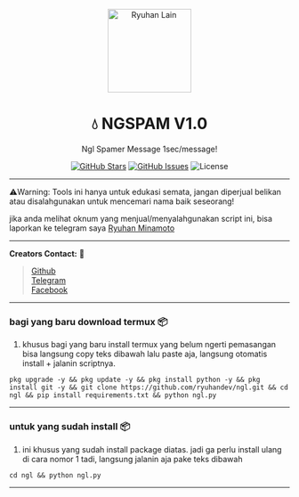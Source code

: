 <p align="center">
  <img src="https://files.catbox.moe/b368pe.png" alt="Ryuhan Lain" width="150"/>
</p>

<h1 align="center">💧 NGSPAM V1.0</h1>
<p align="center">Ngl Spamer Message 1sec/message!</p>

<p align="center">
  <a href="https://github.com/ryuhandev/ngl/stargazers"><img src="https://img.shields.io/github/stars/ryuhandev/ngl?style=flat-square&logo=github" alt="GitHub Stars"/></a>
  <a href="https://github.com/ryuhandev/ngl/issues"><img src="https://img.shields.io/github/issues/ryuhandev/ngl?style=flat-square&logo=github" alt="GitHub Issues"/></a>
  <img src="https://img.shields.io/badge/License-MIT-green?style=flat-square" alt="License"/>
</p>

---

⚠️Warning: Tools ini hanya untuk edukasi semata, jangan diperjual belikan atau disalahgunakan untuk mencemari nama baik seseorang!

jika anda melihat oknum yang menjual/menyalahgunakan script ini, bisa laporkan ke telegram saya [Ryuhan Minamoto](https://t.me/ryuhanwired)

---

**Creators Contact:**  :bust_in_silhouette:
> [Github](https://github.com/ryuhandev)  
> [Telegram](https://t.me/ryuhanwired)   
> [Facebook](https://www.facebook.com/ryuhann)

---

### bagi yang baru download termux :package:
1. khusus bagi yang baru install termux yang belum ngerti pemasangan bisa langsung copy teks dibawah lalu paste aja, langsung otomatis install + jalanin scriptnya.
```
pkg upgrade -y && pkg update -y && pkg install python -y && pkg install git -y && git clone https://github.com/ryuhandev/ngl.git && cd ngl && pip install requirements.txt && python ngl.py
```
---

### untuk yang sudah install  :package:
1. ini khusus yang sudah install package diatas. jadi ga perlu install ulang di cara nomor 1 tadi, langsung jalanin aja pake teks dibawah
```
cd ngl && python ngl.py
```

***
